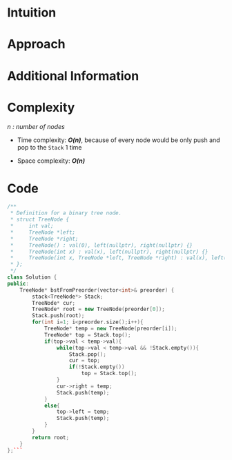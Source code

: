 # Intuition

# Approach

# Additional Information


# Complexity
*n : number of nodes*
- Time complexity: ***O(n)***, because of every node would be only push and pop to the `Stack` 1 time
<!-- Add your time complexity here, e.g. $$O(n)$$ -->

- Space complexity: ***O(n)***
<!-- Add your space complexity here, e.g. $$O(n)$$ -->

# Code
```cpp
/**
 * Definition for a binary tree node.
 * struct TreeNode {
 *     int val;
 *     TreeNode *left;
 *     TreeNode *right;
 *     TreeNode() : val(0), left(nullptr), right(nullptr) {}
 *     TreeNode(int x) : val(x), left(nullptr), right(nullptr) {}
 *     TreeNode(int x, TreeNode *left, TreeNode *right) : val(x), left(left), right(right) {}
 * };
 */
class Solution {
public:
    TreeNode* bstFromPreorder(vector<int>& preorder) {
        stack<TreeNode*> Stack;
        TreeNode* cur;
        TreeNode* root = new TreeNode(preorder[0]);
        Stack.push(root);
        for(int i=1; i<preorder.size();i++){
            TreeNode* temp = new TreeNode(preorder[i]);
            TreeNode* top = Stack.top();
            if(top->val < temp->val){
                while(top->val < temp->val && !Stack.empty()){
                    Stack.pop();
                    cur = top;
                    if(!Stack.empty())
                        top = Stack.top();
                }
                cur->right = temp;
                Stack.push(temp);
            }
            else{
                top->left = temp;
                Stack.push(temp);
            }
        }
        return root;
    }
};```
